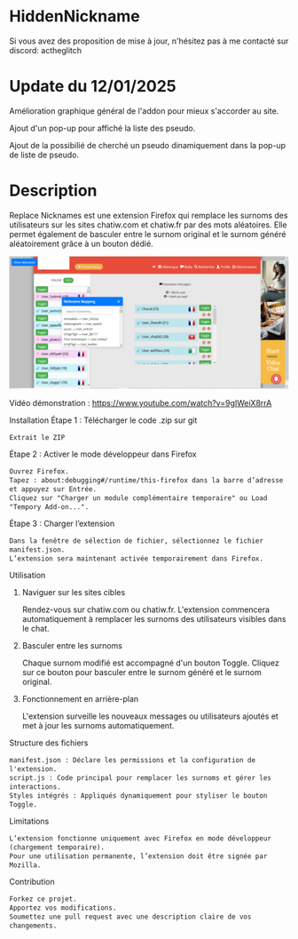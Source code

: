 # HiddenNickname
Si vous avez des proposition de mise à jour, n'hésitez pas à me contacté sur discord: actheglitch


# Update du 12/01/2025
Amélioration graphique général de l'addon pour mieux s'accorder au site.

Ajout d'un pop-up pour affiché la liste des pseudo.

Ajout de la possibilié de cherché un pseudo dinamiquement dans la pop-up de liste de pseudo.
# Description

Replace Nicknames est une extension Firefox qui remplace les surnoms des utilisateurs sur les sites chatiw.com et chatiw.fr par des mots aléatoires. Elle permet également de basculer entre le surnom original et le surnom généré aléatoirement grâce à un bouton dédié.


[![Mon image](Capture3.PNG)](https://www.youtube.com/watch?v=9gIWeiX8rrA)


Vidéo démonstration : https://www.youtube.com/watch?v=9gIWeiX8rrA



Installation
Étape 1 : Télécharger le code .zip sur git

    Extrait le ZIP

Étape 2 : Activer le mode développeur dans Firefox

    Ouvrez Firefox.
    Tapez : about:debugging#/runtime/this-firefox dans la barre d’adresse et appuyez sur Entrée.
    Cliquez sur "Charger un module complémentaire temporaire" ou Load "Tempory Add-on...".

Étape 3 : Charger l’extension

    Dans la fenêtre de sélection de fichier, sélectionnez le fichier manifest.json.
    L’extension sera maintenant activée temporairement dans Firefox.

Utilisation
1. Naviguer sur les sites cibles

    Rendez-vous sur chatiw.com ou chatiw.fr.
    L'extension commencera automatiquement à remplacer les surnoms des utilisateurs visibles dans le chat.

2. Basculer entre les surnoms

    Chaque surnom modifié est accompagné d'un bouton Toggle.
    Cliquez sur ce bouton pour basculer entre le surnom généré et le surnom original.

3. Fonctionnement en arrière-plan

    L'extension surveille les nouveaux messages ou utilisateurs ajoutés et met à jour les surnoms automatiquement.

Structure des fichiers

    manifest.json : Déclare les permissions et la configuration de l'extension.
    script.js : Code principal pour remplacer les surnoms et gérer les interactions.
    Styles intégrés : Appliqués dynamiquement pour styliser le bouton Toggle.

Limitations

    L’extension fonctionne uniquement avec Firefox en mode développeur (chargement temporaire).
    Pour une utilisation permanente, l’extension doit être signée par Mozilla.

Contribution

    Forkez ce projet.
    Apportez vos modifications.
    Soumettez une pull request avec une description claire de vos changements.
